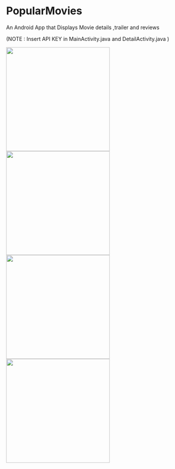 # PopularMovies

An Android App that Displays Movie details ,trailer and reviews

(NOTE : Insert API KEY in MainActivity.java and DetailActivity.java )

<img src="https://github.com/KrishAmal/PopularMovies/blob/master/Screenshots/Screen1.png" width="280">
<img src="https://github.com/KrishAmal/PopularMovies/blob/master/Screenshots/Screen2.png" width="280">
<img src="https://github.com/KrishAmal/PopularMovies/blob/master/Screenshots/Screen3.png" width="280">
<img src="https://github.com/KrishAmal/PopularMovies/blob/master/Screenshots/Screen4.png" width="280">
